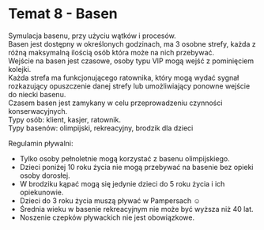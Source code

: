 <h1> Temat 8 - Basen </h1>
<p>Symulacja basenu, przy użyciu wątków i procesów.<br>
Basen jest dostępny w określonych godzinach, ma 3 osobne strefy, każda z różną maksymalną ilością osób która może na nich przebywać.<br>
Wejście na basen jest czasowe, osoby typu VIP mogą wejść z pominięciem kolejki.<br>
Każda strefa ma funkcjonującego ratownika, który mogą wydać sygnał rozkazujący opuszczenie danej strefy lub umożliwiający ponowne wejście do niecki basenu.<br>
Czasem basen jest zamykany w celu przeprowadzeniu czynności konserwacyjnych.<br>
Typy osób: klient, kasjer, ratownik.<br>
Typy basenów: olimpijski, rekreacyjny, brodzik dla dzieci<br></p>
<p>Regulamin pływalni:</p>
<ul>
<li> Tylko osoby pełnoletnie mogą korzystać z basenu olimpijskiego.</li>
<li> Dzieci poniżej 10 roku życia nie mogą przebywać na basenie bez opieki osoby dorosłej.</li>
<li> W brodziku kąpać mogą się jedynie dzieci do 5 roku życia i ich opiekunowie.</li>
<li> Dzieci do 3 roku życia muszą pływać w Pampersach ☺</li>
<li> Średnia wieku w basenie rekreacyjnym nie może być wyższa niż 40 lat.</li>
<li> Noszenie czepków pływackich nie jest obowiązkowe.</li>
</ul>
